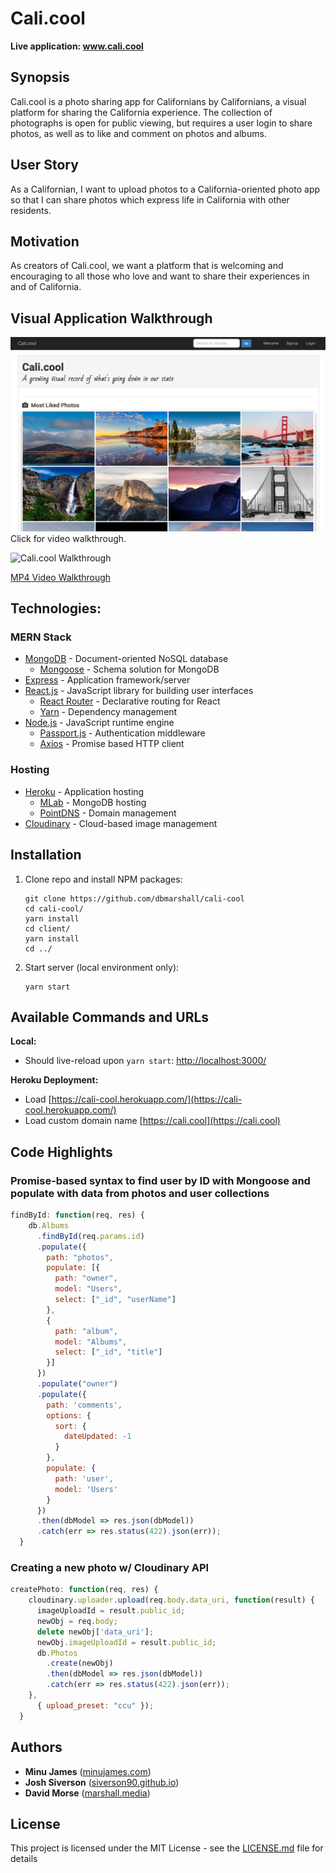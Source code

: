 # Cali.cool

**Live application: www.cali.cool**

## Synopsis

Cali.cool is a photo sharing app for Californians by Californians, a visual platform for sharing the California experience. The collection of photographs is open for public viewing, but requires a user login to share photos, as well as to like and comment on photos and albums.

## User Story

As a Californian, I want to upload photos to a California-oriented photo app so that I can share photos which express life in California with other residents.

## Motivation

As creators of Cali.cool, we want a platform that is welcoming and encouraging to all those who love and want to share their experiences in and of California.

## Visual Application Walkthrough 

[![Click to see Cali.cool Walkthrough](calicool-screenshot.png)](https://youtu.be/6mco_9hX3A4)
Click for video walkthrough.

![Cali.cool Walkthrough](calicool-walkthrough_20171210.gif "cali.cool walkthrough")

[MP4 Video Walkthrough](calicool-walkthrough_20171210.mp4)

## Technologies:

### MERN Stack
* [MongoDB](https://www.mongodb.com/) - Document-oriented NoSQL database
  * [Mongoose](http://mongoosejs.com/) - Schema solution for MongoDB
* [Express](https://expressjs.com/) - Application framework/server
* [React.js](https://reactjs.org/) - JavaScript library for building user interfaces
  * [React Router](https://github.com/ReactTraining/react-router) - Declarative routing for React
  * [Yarn](https://yarnpkg.com/en/) - Dependency management
* [Node.js](https://nodejs.org/en/) - JavaScript runtime engine
  * [Passport.js](http://www.passportjs.org/docs/) - Authentication middleware
  * [Axios](https://www.npmjs.com/package/axios) - Promise based HTTP client

### Hosting
* [Heroku](https://heroku.com) - Application hosting
  * [MLab](https://elements.heroku.com/addons/mongolab) - MongoDB hosting
  * [PointDNS](https://devcenter.heroku.com/articles/pointdns) - Domain management
* [Cloudinary](https://cloudinary.com/) - Cloud-based image management

## Installation

1. Clone repo and install NPM packages:

    ```
    git clone https://github.com/dbmarshall/cali-cool
    cd cali-cool/
    yarn install 
    cd client/
    yarn install 
    cd ../
    ```

2. Start server (local environment only):

    ```
    yarn start
    ```

## Available Commands and URLs

**Local:** 

* Should live-reload upon `yarn start`: [http://localhost:3000/](http://localhost:3000/) 

**Heroku Deployment:** 

* Load [https://cali-cool.herokuapp.com/](https://cali-cool.herokuapp.com/) 
* Load custom domain name [https://cali.cool](https://cali.cool) 

## Code Highlights

### Promise-based syntax to find user by ID with Mongoose and populate with data from photos and user collections
```javascript
findById: function(req, res) {
    db.Albums
      .findById(req.params.id)
      .populate({
        path: "photos",
        populate: [{
          path: "owner",
          model: "Users",
          select: ["_id", "userName"]
        },
        {
          path: "album",
          model: "Albums",
          select: ["_id", "title"]
        }]
      })
      .populate("owner")
      .populate({
        path: 'comments',
        options: {
          sort: {
            dateUpdated: -1
          }
        },
        populate: {
          path: 'user',
          model: 'Users'
        }
      })
      .then(dbModel => res.json(dbModel))
      .catch(err => res.status(422).json(err));
  }
```

### Creating a new photo w/ Cloudinary API
```javascript
createPhoto: function(req, res) {
    cloudinary.uploader.upload(req.body.data_uri, function(result) { 
      imageUploadId = result.public_id;
      newObj = req.body;
      delete newObj['data_uri'];
      newObj.imageUploadId = result.public_id;
      db.Photos
        .create(newObj)
        .then(dbModel => res.json(dbModel))
        .catch(err => res.status(422).json(err));
    }, 
      { upload_preset: "ccu" });
  }
```

## Authors

* **Minu James** ([minujames.com](http://minujames.com/))
* **Josh Siverson** ([siverson90.github.io](https://siverson90.github.io/))
* **David Morse** ([marshall.media](http://www.marshall.media/))

## License

This project is licensed under the MIT License - see the [LICENSE.md](LICENSE.md) file for details

